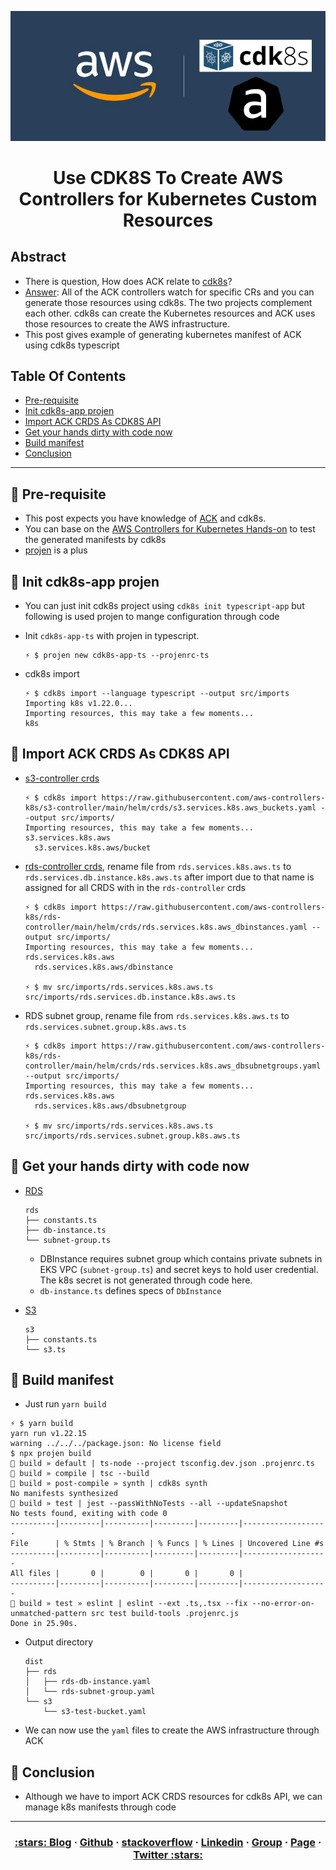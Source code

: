 <p align="center">
  <a href="https://dev.to/vumdao">
    <img alt="Use CDK8S To Create AWS Controllers for Kubernetes Custom Resources" src="docs/images/cover.png" width="700" />
  </a>
</p>
<h1 align="center">
  <div><b>Use CDK8S To Create AWS Controllers for Kubernetes Custom Resources</b></div>
</h1>

## Abstract
- There is question, How does ACK relate to [cdk8s](https://cdk8s.io/)?
- [Answer](https://aws-controllers-k8s.github.io/community/docs/community/faq/#cdk8s): All of the ACK controllers watch for specific CRs and you can generate those resources using cdk8s. The two projects complement each other. cdk8s can create the Kubernetes resources and ACK uses those resources to create the AWS infrastructure.
- This post gives example of generating kubernetes manifest of ACK using cdk8s typescript


## Table Of Contents
 * [Pre-requisite](#Pre-requisite)
 * [Init cdk8s-app projen](#Init-cdk8s-app-projen)
 * [Import ACK CRDS As CDK8S API](#Import-ACK-CRDS-As-CDK8S-API)
 * [Get your hands dirty with code now](#Get-your-hands-dirty-with-code-now)
 * [Build manifest](#Build-manifest)
 * [Conclusion](#Conclusion)

---

## 🚀 **Pre-requisite** <a name="Pre-requisite"></a>
- This post expects you have knowledge of [ACK](https://aws-controllers-k8s.github.io/) and cdk8s.
- You can base on the [AWS Controllers for Kubernetes Hands-on](https://dev.to/aws-builders/aws-controllers-for-kubernetes-hands-on-2d70) to test the generated manifests by cdk8s
- [projen](https://github.com/projen/projen) is a plus

## 🚀 **Init cdk8s-app projen** <a name="Init-cdk8s-app-projen"></a>
- You can just init cdk8s project using `cdk8s init typescript-app` but following is used projen to mange configuration through code
- Init `cdk8s-app-ts` with projen in typescript.
  ```
  ⚡ $ projen new cdk8s-app-ts --projenrc-ts
  ```

- cdk8s import
  ```
  ⚡ $ cdk8s import --language typescript --output src/imports
  Importing k8s v1.22.0...
  Importing resources, this may take a few moments...
  k8s
  ```

## 🚀 **Import ACK CRDS As CDK8S API** <a name="Import-ACK-CRDS-As-CDK8S-API"></a>
- [s3-controller crds](https://github.com/aws-controllers-k8s/s3-controller/tree/main/helm/crds)
  ```
  ⚡ $ cdk8s import https://raw.githubusercontent.com/aws-controllers-k8s/s3-controller/main/helm/crds/s3.services.k8s.aws_buckets.yaml --output src/imports/
  Importing resources, this may take a few moments...
  s3.services.k8s.aws
    s3.services.k8s.aws/bucket
  ```

- [rds-controller crds](https://github.com/aws-controllers-k8s/rds-controller/tree/main/helm/crds), rename file from `rds.services.k8s.aws.ts` to `rds.services.db.instance.k8s.aws.ts` after import due to that name is assigned for all CRDS with in the `rds-controller` crds
  ```
  ⚡ $ cdk8s import https://raw.githubusercontent.com/aws-controllers-k8s/rds-controller/main/helm/crds/rds.services.k8s.aws_dbinstances.yaml --output src/imports/
  Importing resources, this may take a few moments...
  rds.services.k8s.aws
    rds.services.k8s.aws/dbinstance

  ⚡ $ mv src/imports/rds.services.k8s.aws.ts src/imports/rds.services.db.instance.k8s.aws.ts
  ```

- RDS subnet group, rename file from `rds.services.k8s.aws.ts` to `rds.services.subnet.group.k8s.aws.ts`
  ```
  ⚡ $ cdk8s import https://raw.githubusercontent.com/aws-controllers-k8s/rds-controller/main/helm/crds/rds.services.k8s.aws_dbsubnetgroups.yaml --output src/imports/
  Importing resources, this may take a few moments...
  rds.services.k8s.aws
    rds.services.k8s.aws/dbsubnetgroup

  ⚡ $ mv src/imports/rds.services.k8s.aws.ts src/imports/rds.services.subnet.group.k8s.aws.ts
  ```

## 🚀 **Get your hands dirty with code now** <a name="Get-your-hands-dirty-with-code-now"></a>
- [RDS](https://github.com/vumdao/aws-cdk8s-ack-cr/tree/master/src/rds)
  ```
  rds
  ├── constants.ts
  ├── db-instance.ts
  └── subnet-group.ts
  ```

  - DBInstance requires subnet group which contains private subnets in EKS VPC (`subnet-group.ts`) and secret keys to hold user credential. The k8s secret is not generated through code here.
  - `db-instance.ts` defines specs of `DbInstance`

- [S3](https://github.com/vumdao/aws-cdk8s-ack-cr/tree/master/src/s3)
  ```
  s3
  ├── constants.ts
  └── s3.ts
  ```

## 🚀 **Build manifest** <a name="Build-manifest"></a>
- Just run `yarn build`
```
⚡ $ yarn build
yarn run v1.22.15
warning ../../../package.json: No license field
$ npx projen build
👾 build » default | ts-node --project tsconfig.dev.json .projenrc.ts
👾 build » compile | tsc --build
👾 build » post-compile » synth | cdk8s synth
No manifests synthesized
👾 build » test | jest --passWithNoTests --all --updateSnapshot
No tests found, exiting with code 0
----------|---------|----------|---------|---------|-------------------
File      | % Stmts | % Branch | % Funcs | % Lines | Uncovered Line #s
----------|---------|----------|---------|---------|-------------------
All files |       0 |        0 |       0 |       0 |
----------|---------|----------|---------|---------|-------------------
👾 build » test » eslint | eslint --ext .ts,.tsx --fix --no-error-on-unmatched-pattern src test build-tools .projenrc.js
Done in 25.90s.
```

- Output directory
  ```
  dist
  ├── rds
  │   ├── rds-db-instance.yaml
  │   └── rds-subnet-group.yaml
  └── s3
      └── s3-test-bucket.yaml
  ```

- We can now use the `yaml` files to create the AWS infrastructure through ACK

## 🚀 **Conclusion** <a name="Conclusion"></a>
- Although we have to import ACK CRDS resources for cdk8s API, we can manage k8s manifests through code

---

<h3 align="center">
  <a href="https://dev.to/vumdao">:stars: Blog</a>
  <span> · </span>
  <a href="https://github.com/vumdao/aws-cdk8s-ack-cr/">Github</a>
  <span> · </span>
  <a href="https://stackoverflow.com/users/11430272/vumdao">stackoverflow</a>
  <span> · </span>
  <a href="https://www.linkedin.com/in/vu-dao-9280ab43/">Linkedin</a>
  <span> · </span>
  <a href="https://www.linkedin.com/groups/12488649/">Group</a>
  <span> · </span>
  <a href="https://www.facebook.com/CloudOpz-104917804863956">Page</a>
  <span> · </span>
  <a href="https://twitter.com/VuDao81124667">Twitter :stars:</a>
</h3>
